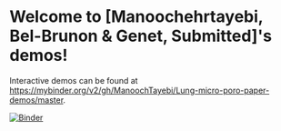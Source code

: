 # Welcome to [Manoochehrtayebi, Bel-Brunon & Genet, Submitted]'s demos!

Interactive demos can be found at https://mybinder.org/v2/gh/ManoochTayebi/Lung-micro-poro-paper-demos/master.

[![Binder](https://mybinder.org/badge_logo.svg)](https://mybinder.org/v2/gh/ManoochTayebi/Lung-micro-poro-paper-demos/HEAD)

<!-- Or click this [link](https://mybinder.org/v2/gh/ManoochTayebi/Lung-micro-poro-paper-demos/HEAD) to open Binder. -->
